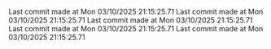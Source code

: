  
Last commit made at Mon 03/10/2025 21:15:25.71 
Last commit made at Mon 03/10/2025 21:15:25.71 
Last commit made at Mon 03/10/2025 21:15:25.71 
Last commit made at Mon 03/10/2025 21:15:25.71 
Last commit made at Mon 03/10/2025 21:15:25.71 

